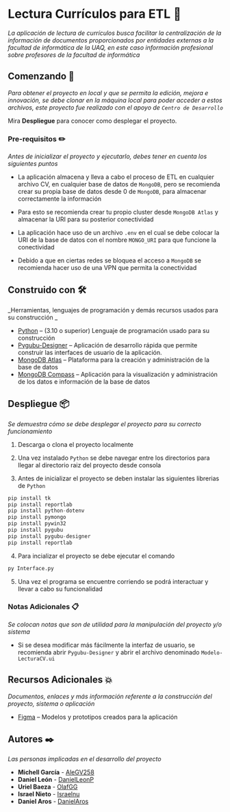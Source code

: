 # Lectura Currículos para ETL 📂

_La aplicación de lectura de currículos busca facilitar la centralización de la información de documentos proporcionados por entidades externas a la facultad de informática de la UAQ, en este caso información profesional sobre profesores de la facultad de informática_

## Comenzando 🚀

_Para obtener el proyecto en local y que se permita la edición, mejora e innovación, se debe clonar en la máquina local para poder acceder a estos archivos, este proyecto fue realizado con el apoyo de ```Centro de Desarrollo```_

Mira **Despliegue** para conocer como desplegar el proyecto.

### Pre-requisitos ✏️

_Antes de inicializar el proyecto y ejecutarlo, debes tener en cuenta los siguientes puntos_

- La aplicación almacena y lleva a cabo el proceso de ETL en cualquier archivo CV, en cualquier base de datos de ```MongoDB```, pero se recomienda crear su propia base de datos desde 0 de ```MongoDB```, para almacenar correctamente la información

- Para esto se recomienda crear tu propio cluster desde ```MongoDB Atlas``` y almacenar la URI para su posterior conectividad

- La aplicación hace uso de un archivo ```.env``` en el cual se debe colocar la URI de la base de datos con el nombre ```MONGO_URI``` para que funcione la conectividad

- Debido a que en ciertas redes se bloquea el acceso a ```MongoDB``` se recomienda hacer uso de una VPN que permita la conectividad

## Construido con 🛠️

_Herramientas, lenguajes de programación y demás recursos usados para su construcción _

* [Python](https://www.python.org/downloads/) – (3.10 o superior) Lenguaje de programación usado para su construcción 
* [Pygubu-Designer](https://github.com/alejandroautalan/pygubu-designer) – Aplicación de desarrollo rápida que permite construir las interfaces de usuario de la aplicación.
* [MongoDB Atlas](https://www.mongodb.com/atlas) – Plataforma para la creación y administración de la base de datos
* [MongoDB Compass](https://www.mongodb.com/products/tools/compass) – Aplicación para la visualización y administración de los datos e información de la base de datos

## Despliegue 📦

_Se demuestra cómo se debe desplegar el proyecto para su correcto funcionamiento_

1. Descarga o clona el proyecto localmente

2. Una vez instalado ```Python``` se debe navegar entre los directorios para llegar al directorio raiz del proyecto desde consola

3. Antes de inicializar el proyecto se deben instalar las siguientes librerias de ```Python```
```python
pip install tk
pip install reportlab
pip install python-dotenv
pip install pymongo
pip install pywin32
pip install pygubu
pip install pygubu-designer
pip install reportlab
```

4. Para incializar el proyecto se debe ejecutar el comando 
```python
py Interface.py
```

5. Una vez el programa se encuentre corriendo se podrá interactuar y llevar a cabo su funcionalidad

### Notas Adicionales 📋

_Se colocan notas que son de utilidad para la manipulación del proyecto y/o sistema_

- Si se desea modificar más fácilmente la interfaz de usuario, se recomienda abrir ```Pygubu-Designer``` y abrir el archivo denominado ```Modelo-LecturaCV.ui```

## Recursos Adicionales 💥

_Documentos, enlaces y más información referente a la construcción del proyecto, sistema o aplicación_

* [Figma](https://www.figma.com/file/I1Cb2SfUBRSHAuwZtn7n7C/Lectura-de-CV?type=design&node-id=0%3A1&mode=design&t=3XbOK3KuaujEw89O-1) – Modelos y prototipos creados para la aplicación

## Autores ✒️

_Las personas implicadas en el desarrollo del proyecto_

* **Michell García** - [AleGV258](https://github.com/AleGV258)
* **Daniel León** - [DanielLeonP](https://github.com/DanielLeonP)
* **Uriel Baeza** - [OlafGG](https://github.com/OlafGG)
* **Israel Nieto** - [Israelnu](https://github.com/Israelnu)
* **Daniel Aros** - [DanielAros](https://github.com/DanielAros)
